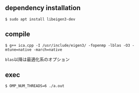 ## dependency installation

```
$ sudo apt install libeigen3-dev
```

## compile

```
$ g++ ica.cpp -I /usr/include/eigen3/ -fopenmp -lblas -O3 -mtune=native -march=native 
```
`blas`以降は最適化系のオプション

## exec

```
$ OMP_NUM_THREADS=6 ./a.out
```